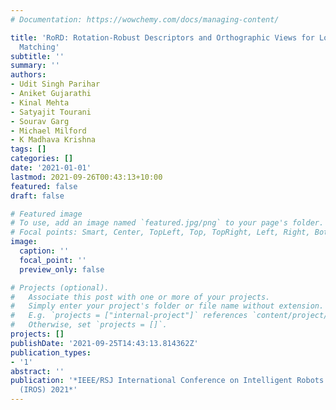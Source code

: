 ```yaml
---
# Documentation: https://wowchemy.com/docs/managing-content/

title: 'RoRD: Rotation-Robust Descriptors and Orthographic Views for Local Feature
  Matching'
subtitle: ''
summary: ''
authors:
- Udit Singh Parihar
- Aniket Gujarathi
- Kinal Mehta
- Satyajit Tourani
- Sourav Garg
- Michael Milford
- K Madhava Krishna
tags: []
categories: []
date: '2021-01-01'
lastmod: 2021-09-26T00:43:13+10:00
featured: false
draft: false

# Featured image
# To use, add an image named `featured.jpg/png` to your page's folder.
# Focal points: Smart, Center, TopLeft, Top, TopRight, Left, Right, BottomLeft, Bottom, BottomRight.
image:
  caption: ''
  focal_point: ''
  preview_only: false

# Projects (optional).
#   Associate this post with one or more of your projects.
#   Simply enter your project's folder or file name without extension.
#   E.g. `projects = ["internal-project"]` references `content/project/deep-learning/index.md`.
#   Otherwise, set `projects = []`.
projects: []
publishDate: '2021-09-25T14:43:13.814362Z'
publication_types:
- '1'
abstract: ''
publication: '*IEEE/RSJ International Conference on Intelligent Robots and Systems
  (IROS) 2021*'
---
```

